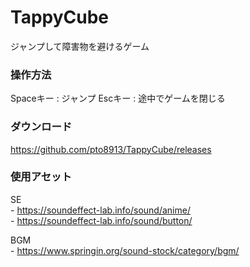 # TappyCube
ジャンプして障害物を避けるゲーム

### 操作方法
Spaceキー : ジャンプ
Escキー   : 途中でゲームを閉じる

### ダウンロード
<a href="https://github.com/pto8913/TappyCube/releases">https://github.com/pto8913/TappyCube/releases</a>
### 使用アセット
  SE<br>
    - <a href="https://soundeffect-lab.info/sound/anime/">https://soundeffect-lab.info/sound/anime/</a><br>
    - <a href="https://soundeffect-lab.info/sound/button/">https://soundeffect-lab.info/sound/button/</a><br>

  BGM<br>
    - <a href="https://www.springin.org/sound-stock/category/bgm/">https://www.springin.org/sound-stock/category/bgm/</a><br>